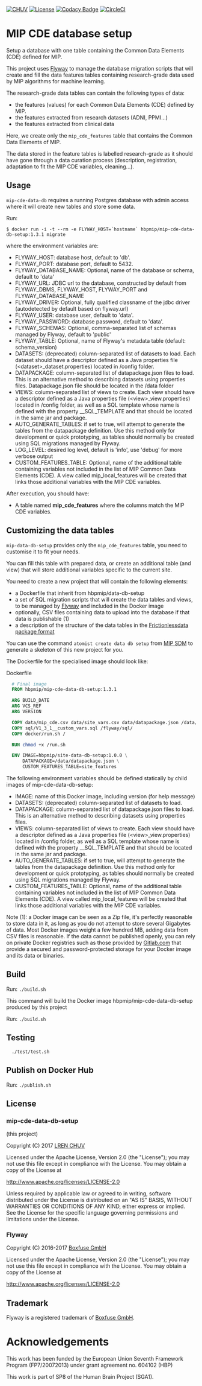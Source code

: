 [![CHUV](https://img.shields.io/badge/CHUV-LREN-AF4C64.svg)](https://www.unil.ch/lren/en/home.html) [![License](https://img.shields.io/badge/license-Apache--2.0-blue.svg)](https://github.com/LREN-CHUV/mip-cde-data-db-setup/blob/master/LICENSE) [![Codacy Badge](https://api.codacy.com/project/badge/Grade/1d9732c8e10646318e9ace662fd83153)](https://www.codacy.com/app/hbp-mip/mip-cde-data-db-setup?utm_source=github.com&amp;utm_medium=referral&amp;utm_content=LREN-CHUV/mip-cde-data-db-setup&amp;utm_campaign=Badge_Grade) [![CircleCI](https://circleci.com/gh/HBPMedical/mip-cde-data-db-setup.svg?style=svg)](https://circleci.com/gh/HBPMedical/mip-cde-data-db-setup)


# MIP CDE database setup

Setup a database with one table containing the Common Data Elements (CDE) defined for MIP.

This project uses [Flyway](http://flywaydb.org/) to manage the database migration scripts that will create and fill the data features tables containing research-grade data used by MIP algorithms for machine learning.

The research-grade data tables can contain the following types of data:

* the features (values) for each Common Data Elements (CDE) defined by MIP.
* the features extracted from research datasets (ADNI, PPMI...)
* the features extracted from clinical data

Here, we create only the `mip_cde_features` table that contains the Common Data Elements of MIP.

The data stored in the feature tables is labelled research-grade as it should have gone through a data curation process (description, registration, adaptation to fit the MIP CDE variables, cleaning...).

## Usage

`mip-cde-data-db` requires a running Postgres database with admin access where it will create new tables and store some data.

Run:

```console
$ docker run -i -t --rm -e FLYWAY_HOST=`hostname` hbpmip/mip-cde-data-db-setup:1.3.1 migrate
```

where the environment variables are:

* FLYWAY_HOST: database host, default to 'db'.
* FLYWAY_PORT: database port, default to 5432.
* FLYWAY_DATABASE_NAME: Optional, name of the database or schema, default to 'data'
* FLYWAY_URL: JDBC url to the database, constructed by default from FLYWAY_DBMS, FLYWAY_HOST, FLYWAY_PORT and FLYWAY_DATABASE_NAME
* FLYWAY_DRIVER: Optional, fully qualified classname of the jdbc driver (autodetected by default based on flyway.url)
* FLYWAY_USER: database user, default to 'data'.
* FLYWAY_PASSWORD: database password, default to 'data'.
* FLYWAY_SCHEMAS: Optional, comma-separated list of schemas managed by Flyway, default to 'public'
* FLYWAY_TABLE: Optional, name of Flyway's metadata table (default: schema_version)
* DATASETS: (deprecated) column-separated list of datasets to load. Each dataset should have a descriptor defined as a Java properties file (\<dataset\>\_dataset.properties) located in /config folder.
* DATAPACKAGE: column-separated list of datapackage.json files to load. This is an alternative method to describing datasets using properties files. Datapackage.json file should be located in the /data folder
* VIEWS: column-separated list of views to create. Each view should have a descriptor defined as a Java properties file (\<view\>\_view.properties) located in /config folder,
  as well as a SQL template whose name is defined with the property \_\_SQL_TEMPLATE and that should be located in the same jar and package.
* AUTO_GENERATE_TABLES: if set to true, will attempt to generate the tables from the datapackage definition. Use this method only for development or quick prototyping, as tables should normally be created using SQL migrations managed by Flyway.
* LOG_LEVEL: desired log level, default is 'info', use 'debug' for more verbose output
* CUSTOM_FEATURES_TABLE: Optional, name of the additional table containing variables not included in the list of MIP Common Data Elements (CDE). A view called mip_local_features will be created that links those additional variables with the MIP CDE variables.

After execution, you should have:

* A table named **mip_cde_features** where the columns match the MIP CDE variables.

## Customizing the data tables

`mip-data-db-setup` provides only the `mip_cde_features` table, you need to customise it to fit your needs.

You can fill this table with prepared data, or create an additional table (and view) that will store additional variables specific to the current site.

You need to create a new project that will contain the following elements:

* a Dockerfile that inherit from hbpmip/data-db-setup
* a set of SQL migration scripts that will create the data tables and views, to be managed by [Flyway](http://flywaydb.org/) and included in the Docker image
* optionally, CSV files containing data to upload into the database if that data is publishable (1)
* a description of the structure of the data tables in the [Frictionlessdata package format](https://frictionlessdata.io/specs/)

You can use the command `atomist create data db setup` from [MIP SDM](https://github.com/LREN-CHUV/mip-sdm) to generate a skeleton of this new project for you.

The Dockerfile for the specialised image should look like:

Dockerfile
```dockerfile
  # Final image
  FROM hbpmip/mip-cde-data-db-setup:1.3.1

  ARG BUILD_DATE
  ARG VCS_REF
  ARG VERSION

  COPY data/mip_cde.csv data/site_vars.csv data/datapackage.json /data/
  COPY sql/V1_3_1__custom_vars.sql /flyway/sql/
  COPY docker/run.sh /

  RUN chmod +x /run.sh

  ENV IMAGE=hbpmip/site-data-db-setup:1.0.0 \
      DATAPACKAGE=/data/datapackage.json \
      CUSTOM_FEATURES_TABLE=site_features

```

The following environment variables should be defined statically by child images of mip-cde-data-db-setup:

* IMAGE: name of this Docker image, including version (for help message)
* DATASETS: (deprecated) column-separated list of datasets to load.
* DATAPACKAGE: column-separated list of datapackage.json files to load. This is an alternative method to describing datasets using properties files.
* VIEWS: column-separated list of views to create. Each view should have a descriptor defined as a Java properties file (\<view\>\_view.properties) located in /config folder,
  as well as a SQL template whose name is defined with the property \_\_SQL_TEMPLATE and that should be located in the same jar and package.
* AUTO_GENERATE_TABLES: if set to true, will attempt to generate the tables from the datapackage definition. Use this method only for development or quick prototyping, as tables should normally be created using SQL migrations managed by Flyway.
* CUSTOM_FEATURES_TABLE: Optional, name of the additional table containing variables not included in the list of MIP Common Data Elements (CDE). A view called mip_local_features will be created that links those additional variables with the MIP CDE variables.

Note (1): a Docker image can be seen as a Zip file, it's perfectly reasonable to store data in it, as long as you do not attempt to store several Gigabytes of data. Most Docker images weight a few hundred MB, adding data from CSV files is reasonable.
If the data cannot be published openly, you can rely on private Docker registries such as those provided by [Gitlab.com](https://gitlab.com) that provide a secured and password-protected storage for your Docker image and its data or binaries.

## Build

Run: `./build.sh`

This command will build the Docker image hbpmip/mip-cde-data-db-setup produced by this project

Run: `./build.sh`

## Testing

```
  ./test/test.sh
```

## Publish on Docker Hub

Run: `./publish.sh`

## License

### mip-cde-data-db-setup

(this project)

Copyright (C) 2017 [LREN CHUV](https://www.unil.ch/lren/en/home.html)

Licensed under the Apache License, Version 2.0 (the "License");
you may not use this file except in compliance with the License.
You may obtain a copy of the License at

http://www.apache.org/licenses/LICENSE-2.0

Unless required by applicable law or agreed to in writing, software
distributed under the License is distributed on an "AS IS" BASIS,
WITHOUT WARRANTIES OR CONDITIONS OF ANY KIND, either express or implied.
See the License for the specific language governing permissions and
limitations under the License.

### Flyway

Copyright (C) 2016-2017 [Boxfuse GmbH](https://boxfuse.com)

Licensed under the Apache License, Version 2.0 (the "License");
you may not use this file except in compliance with the License.
You may obtain a copy of the License at

http://www.apache.org/licenses/LICENSE-2.0

## Trademark
Flyway is a registered trademark of [Boxfuse GmbH](https://boxfuse.com).

# Acknowledgements

This work has been funded by the European Union Seventh Framework Program (FP7/2007­2013) under grant agreement no. 604102 (HBP)

This work is part of SP8 of the Human Brain Project (SGA1).
